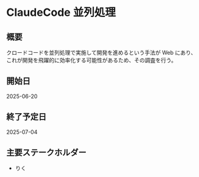 # ClaudeCode 並列処理

## 概要

クロードコードを並列処理で実施して開発を進めるという手法が Web にあり、これが開発を飛躍的に効率化する可能性があるため、その調査を行う。

## 開始日

2025-06-20

## 終了予定日

2025-07-04

## 主要ステークホルダー

-   りく

